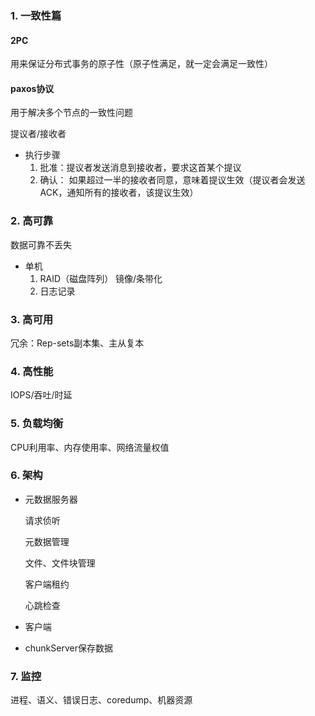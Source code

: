 ### 1. 一致性篇

#### 2PC

用来保证分布式事务的原子性（原子性满足，就一定会满足一致性）

#### paxos协议

用于解决多个节点的一致性问题

提议者/接收者

- 执行步骤
  1. 批准：提议者发送消息到接收者，要求这首某个提议
  2. 确认： 如果超过一半的接收者同意，意味着提议生效（提议者会发送ACK，通知所有的接收者，该提议生效）



### 2. 高可靠

数据可靠不丢失

- 单机
  1. RAID（磁盘阵列） 镜像/条带化
  2. 日志记录

### 3. 高可用

冗余：Rep-sets副本集、主从复本

### 4. 高性能

IOPS/吞吐/时延



### 5. 负载均衡

CPU利用率、内存使用率、网络流量权值

### 6. 架构

- 元数据服务器

  请求侦听

  元数据管理

  文件、文件块管理

  客户端租约

  心跳检查

- 客户端

- chunkServer保存数据

### 7. 监控

进程、语义、错误日志、coredump、机器资源
